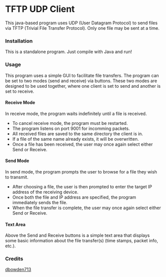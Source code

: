 # TFTP UDP Client

This java-based program uses UDP (User Datagram Protocol) to send files via TFTP (Trivial File Transfer Protocol). Only one file may be sent at a time.

### Installation

This is a standalone program. Just compile with Java and run!

### Usage

This program uses a simple GUI to facilitate file transfers.
The program can be set to two modes (send and receive) via buttons. These two modes are designed to be used together, where one client is set to send and another is set to receive.

#### Receive Mode

In receive mode, the program waits indefinitely until a file is received.
- To cancel receive mode, the program must be restarted.    
- The program listens on port 9001 for incomming packets.
- All received files are saved to the same directory the client is in.  
- If a file of the same name already exists, it will be overwritten.  
- Once a file has been received, the user may once again select either Send or Receive.

#### Send Mode

In send mode, the program prompts the user to browse for a file they wish to transmit.
- After choosing a file, the user is then prompted to enter the target IP address of the receiving device.
- Once both the file and IP address are specified, the program immediately sends the file.
- When the file transfer is complete, the user may once again select either Send or Receive.

#### Text Area
Above the Send and Receive buttons is a simple text area that displays some basic information about the file transfer(s) (time stamps, packet info, etc.).

### Credits
[dbowden713](https://github.com/dbowden713)
